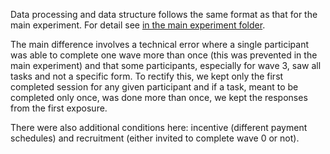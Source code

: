Data processing and data structure follows the same format as that for the main experiment. For detail see [in the main experiment folder](../data_cognitive_tasks/README.md).

The main difference involves a technical error where a single participant was able to complete one wave more than once (this was prevented in the main experiment) and that some participants, especially for wave 3, saw all tasks and not a specific form. To rectify this, we kept only the first completed session for any given participant and if a task, meant to be completed only once, was done more than once, we kept the responses from the first exposure.

There were also additional conditions here: incentive (different payment schedules) and recruitment (either invited to complete wave 0 or not).